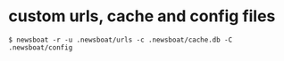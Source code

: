# custom urls, cache and config files
```shell
$ newsboat -r -u .newsboat/urls -c .newsboat/cache.db -C .newsboat/config
```
